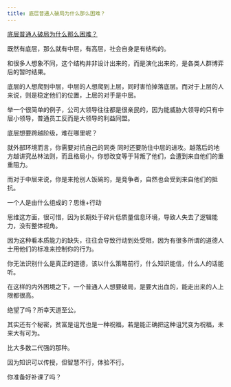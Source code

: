 ```yaml
---
title: 底层普通人破局为什么那么困难？
---
```

[底层普通人破局为什么那么困难？](https://mp.weixin.qq.com/s/fI643KsBJ13CMljTUsuzCg)

既然有底层，那么就有中层，有高层，社会自身是有结构的。

和很多人想象不同，这个结构并非设计出来的，而是演化出来的，是各类人群博弈后的暂时结果。

底层的人想爬到中层，中层的人想爬到上层，同时害怕掉落底层。而对于上层的人来说，则是稳定他们的位置，上层的对手是中层。

举一个很简单的例子，公司大领导往往都是很亲民的，因为能威胁大领导的只有中层小领导，普通员工反而是大领导的利益同盟。

底层想要跨越阶级，难在哪里呢？

就外部环境而言，你需要对抗自己的同类 同时还要防住中层的进攻。越落后的地方越讲究丛林法则，而且格局小，你想改变等于背叛了他们，会遭到来自他们的重重阻力。

而对于中层来说，你是来抢别人饭碗的，是竞争者，自然也会受到来自他们的抵抗。

一个人是由什么组成的？思维+行动

思维这方面，很可惜，因为长期处于碎片低质量信息环境，导致人失去了逻辑能力，没有整体视角。

因为这种看本质能力的缺失，往往会导致行动到处受阻，因为有很多所谓的道德人士用他们的标准来控制你的行为。

你无法识别什么是真正的道德，该以什么策略前行，什么知识能信，什么人的话能听。

在这样的内外困境之下，一个普通人人想要破局，是要大出血的，能走出来的人上限都很高。

绝望了吗？所幸天道至公。

其实还有个秘密，贫富是诅咒也是一种祝福，若是能正确把这种诅咒变为祝福，未来大有可为。

比大多数二代强的那种。

因为知识可以传授，但智慧不行，体验不行。

你准备好补课了吗？
